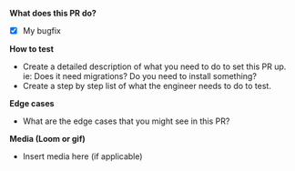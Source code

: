 **What does this PR do?**

- [x] My bugfix

**How to test**

- Create a detailed description of what you need to do to set this PR up. ie: Does it need migrations? Do you need to install something?
- Create a step by step list of what the engineer needs to do to test.

**Edge cases**

- What are the edge cases that you might see in this PR?

**Media (Loom or gif)**

- Insert media here (if applicable)

